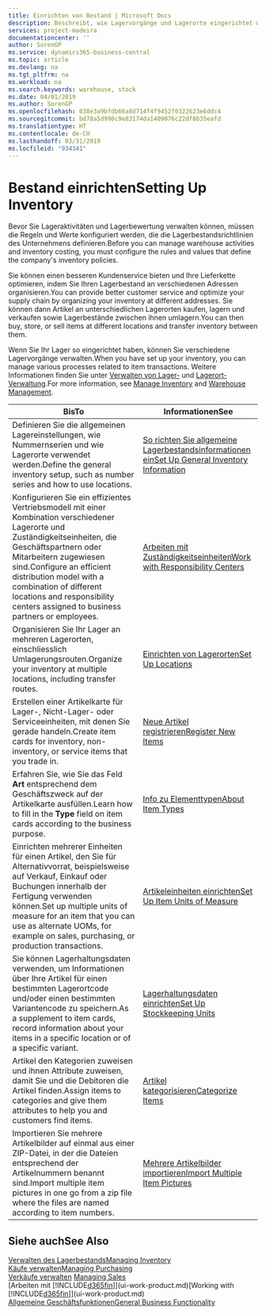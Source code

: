 ```yaml
---
title: Einrichten von Bestand | Microsoft Docs
description: Beschreibt, wie Lagervorgänge und Lagerorte eingerichtet werden, einschließlich Umlagerungsrouten und Standorte wie Lagerorte.
services: project-madeira
documentationcenter: ''
author: SorenGP
ms.service: dynamics365-business-central
ms.topic: article
ms.devlang: na
ms.tgt_pltfrm: na
ms.workload: na
ms.search.keywords: warehouse, stock
ms.date: 04/01/2019
ms.author: SorenGP
ms.openlocfilehash: 038e3a9bfdb66a8d714f4f9452f0322623e6ddc4
ms.sourcegitcommit: bd78a5d990c9e83174da1409076c22df8b35eafd
ms.translationtype: HT
ms.contentlocale: de-CH
ms.lasthandoff: 03/31/2019
ms.locfileid: "934341"
---
```

# <a name="setting-up-inventory"></a><span data-ttu-id="a4cfb-103">Bestand einrichten</span><span class="sxs-lookup"><span data-stu-id="a4cfb-103">Setting Up Inventory</span></span>
<span data-ttu-id="a4cfb-104">Bevor Sie Lageraktivitäten und Lagerbewertung verwalten können, müssen die Regeln und Werte konfiguriert werden, die die Lagerbestandsrichtlinien des Unternehmens definieren.</span><span class="sxs-lookup"><span data-stu-id="a4cfb-104">Before you can manage warehouse activities and inventory costing, you must configure the rules and values that define the company's inventory policies.</span></span>

<span data-ttu-id="a4cfb-105">Sie können einen besseren Kundenservice bieten und Ihre Lieferkette optimieren, indem Sie Ihren Lagerbestand an verschiedenen Adressen organisieren.</span><span class="sxs-lookup"><span data-stu-id="a4cfb-105">You can provide better customer service and optimize your supply chain by organizing your inventory at different addresses.</span></span> <span data-ttu-id="a4cfb-106">Sie können dann Artikel an unterschiedlichen Lagerorten kaufen, lagern und verkaufen sowie Lagerbestände zwischen ihnen umlagern.</span><span class="sxs-lookup"><span data-stu-id="a4cfb-106">You can then buy, store, or sell items at different locations and transfer inventory between them.</span></span>

<span data-ttu-id="a4cfb-107">Wenn Sie Ihr Lager so eingerichtet haben, können Sie verschiedene Lagervorgänge verwalten.</span><span class="sxs-lookup"><span data-stu-id="a4cfb-107">When you have set up your inventory, you can manage various processes related to item transactions.</span></span> <span data-ttu-id="a4cfb-108">Weitere Informationen finden Sie unter [Verwalten von Lager-](inventory-manage-inventory.md) und [Lagerort-Verwaltung](warehouse-manage-warehouse.md).</span><span class="sxs-lookup"><span data-stu-id="a4cfb-108">For more information, see [Manage Inventory](inventory-manage-inventory.md) and [Warehouse Management](warehouse-manage-warehouse.md).</span></span>

| <span data-ttu-id="a4cfb-109">Bis</span><span class="sxs-lookup"><span data-stu-id="a4cfb-109">To</span></span> | <span data-ttu-id="a4cfb-110">Informationen</span><span class="sxs-lookup"><span data-stu-id="a4cfb-110">See</span></span> |
| --- | --- |
| <span data-ttu-id="a4cfb-111">Definieren Sie die allgemeinen Lagereinstellungen, wie Nummernserien und wie Lagerorte verwendet werden.</span><span class="sxs-lookup"><span data-stu-id="a4cfb-111">Define the general inventory setup, such as number series and how to use locations.</span></span> |[<span data-ttu-id="a4cfb-112">So richten Sie allgemeine Lagerbestandsinformationen ein</span><span class="sxs-lookup"><span data-stu-id="a4cfb-112">Set Up General Inventory Information</span></span>](inventory-how-setup-general.md) |
|<span data-ttu-id="a4cfb-113">Konfigurieren Sie ein effizientes Vertriebsmodell mit einer Kombination verschiedener Lagerorte und Zuständigkeitseinheiten, die Geschäftspartnern oder Mitarbeitern zugewiesen sind.</span><span class="sxs-lookup"><span data-stu-id="a4cfb-113">Configure an efficient distribution model with a combination of different locations and responsibility centers assigned to business partners or employees.</span></span>|[<span data-ttu-id="a4cfb-114">Arbeiten mit Zuständigkeitseinheiten</span><span class="sxs-lookup"><span data-stu-id="a4cfb-114">Work with Responsibility Centers</span></span>](inventory-responsibility-centers.md)|
| <span data-ttu-id="a4cfb-115">Organisieren Sie Ihr Lager an mehreren Lagerorten, einschliesslich Umlagerungsrouten.</span><span class="sxs-lookup"><span data-stu-id="a4cfb-115">Organize your inventory at multiple locations, including transfer routes.</span></span> |[<span data-ttu-id="a4cfb-116">Einrichten von Lagerorten</span><span class="sxs-lookup"><span data-stu-id="a4cfb-116">Set Up Locations</span></span>](inventory-how-register-new-items.md) |
| <span data-ttu-id="a4cfb-117">Erstellen einer Artikelkarte für Lager-, Nicht-Lager- oder Serviceeinheiten, mit denen Sie gerade handeln.</span><span class="sxs-lookup"><span data-stu-id="a4cfb-117">Create item cards for inventory, non-inventory, or service items that you trade in.</span></span> |[<span data-ttu-id="a4cfb-118">Neue Artikel registrieren</span><span class="sxs-lookup"><span data-stu-id="a4cfb-118">Register New Items</span></span>](inventory-how-register-new-items.md) |
|<span data-ttu-id="a4cfb-119">Erfahren Sie, wie Sie das Feld **Art** entsprechend dem Geschäftszweck auf der Artikelkarte ausfüllen.</span><span class="sxs-lookup"><span data-stu-id="a4cfb-119">Learn how to fill in the **Type** field on item cards according to the business purpose.</span></span>|[<span data-ttu-id="a4cfb-120">Info zu Elementtypen</span><span class="sxs-lookup"><span data-stu-id="a4cfb-120">About Item Types</span></span>](inventory-about-item-types.md)|
|<span data-ttu-id="a4cfb-121">Einrichten mehrerer Einheiten für einen Artikel, den Sie für Alternativvorrat, beispielsweise auf Verkauf, Einkauf oder Buchungen innerhalb der Fertigung verwenden können.</span><span class="sxs-lookup"><span data-stu-id="a4cfb-121">Set up multiple units of measure for an item that you can use as alternate UOMs, for example on sales, purchasing, or production transactions.</span></span>|[<span data-ttu-id="a4cfb-122">Artikeleinheiten einrichten</span><span class="sxs-lookup"><span data-stu-id="a4cfb-122">Set Up Item Units of Measure</span></span>](inventory-how-setup-units-of-measure.md)|
|<span data-ttu-id="a4cfb-123">Sie können Lagerhaltungsdaten verwenden, um Informationen über Ihre Artikel für einen bestimmten Lagerortcode und/oder einen bestimmten Variantencode zu speichern.</span><span class="sxs-lookup"><span data-stu-id="a4cfb-123">As a supplement to item cards, record information about your items in a specific location or of a specific variant.</span></span>|[<span data-ttu-id="a4cfb-124">Lagerhaltungsdaten einrichten</span><span class="sxs-lookup"><span data-stu-id="a4cfb-124">Set Up Stockkeeping Units</span></span>](inventory-how-to-set-up-stockkeeping-units.md)|
| <span data-ttu-id="a4cfb-125">Artikel den Kategorien zuweisen und ihnen Attribute zuweisen, damit Sie und die Debitoren die Artikel finden.</span><span class="sxs-lookup"><span data-stu-id="a4cfb-125">Assign items to categories and give them attributes to help you and customers find items.</span></span> |[<span data-ttu-id="a4cfb-126">Artikel kategorisieren</span><span class="sxs-lookup"><span data-stu-id="a4cfb-126">Categorize Items</span></span>](inventory-how-categorize-items.md) |
|<span data-ttu-id="a4cfb-127">Importieren Sie mehrere Artikelbilder auf einmal aus einer ZIP-Datei, in der die Dateien entsprechend der Artikelnummern benannt sind.</span><span class="sxs-lookup"><span data-stu-id="a4cfb-127">Import multiple item pictures in one go from a zip file where the files are named according to item numbers.</span></span>|[<span data-ttu-id="a4cfb-128">Mehrere Artikelbilder importieren</span><span class="sxs-lookup"><span data-stu-id="a4cfb-128">Import Multiple Item Pictures</span></span>](inventory-how-import-item-pictures.md)|

## <a name="see-also"></a><span data-ttu-id="a4cfb-129">Siehe auch</span><span class="sxs-lookup"><span data-stu-id="a4cfb-129">See Also</span></span>
[<span data-ttu-id="a4cfb-130">Verwalten des Lagerbestands</span><span class="sxs-lookup"><span data-stu-id="a4cfb-130">Managing Inventory</span></span>](inventory-manage-inventory.md)  
[<span data-ttu-id="a4cfb-131">Käufe verwalten</span><span class="sxs-lookup"><span data-stu-id="a4cfb-131">Managing Purchasing</span></span>](purchasing-manage-purchasing.md)  
<span data-ttu-id="a4cfb-132">[Verkäufe verwalten](sales-manage-sales.md)  </span><span class="sxs-lookup"><span data-stu-id="a4cfb-132">[Managing Sales](sales-manage-sales.md)  </span></span>  
<span data-ttu-id="a4cfb-133">[Arbeiten mit [!INCLUDE[d365fin](includes/d365fin_md.md)]](ui-work-product.md)</span><span class="sxs-lookup"><span data-stu-id="a4cfb-133">[Working with [!INCLUDE[d365fin](includes/d365fin_md.md)]](ui-work-product.md)</span></span>  
[<span data-ttu-id="a4cfb-134">Allgemeine Geschäftsfunktionen</span><span class="sxs-lookup"><span data-stu-id="a4cfb-134">General Business Functionality</span></span>](ui-across-business-areas.md)
